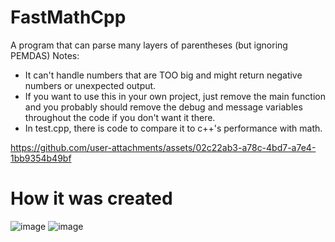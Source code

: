 # FastMathCpp
A program that can parse many layers of parentheses (but ignoring PEMDAS)
Notes:
- It can't handle numbers that are TOO big and might return negative numbers or unexpected output.
- If you want to use this in your own project, just remove the main function and you probably should remove the debug and message variables throughout the code if you don't want it there.
- In test.cpp, there is code to compare it to c++'s performance with math.

https://github.com/user-attachments/assets/02c22ab3-a78c-4bd7-a7e4-1bb9354b49bf
# How it was created
![image](https://github.com/user-attachments/assets/8a180799-b0b7-4835-9d58-64125bae5e6c)
![image](https://github.com/user-attachments/assets/cc308407-f785-417f-9d22-bbf3f0946d52)

